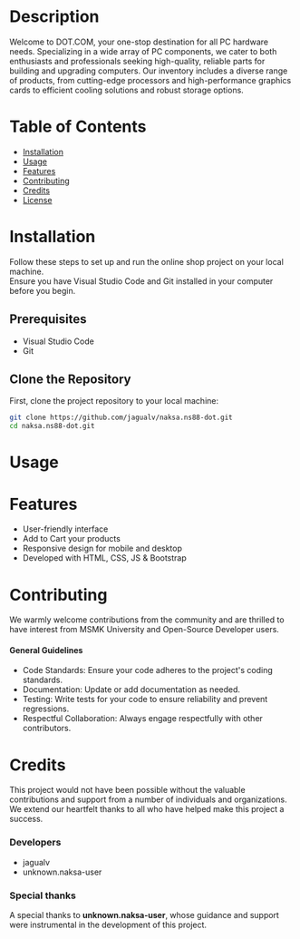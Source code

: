 # Description

Welcome to DOT.COM, your one-stop destination for all PC hardware needs. Specializing in a wide array of PC components, we cater to both enthusiasts and professionals seeking high-quality, reliable parts for building and upgrading computers. 
Our inventory includes a diverse range of products, from cutting-edge processors and high-performance graphics cards to efficient cooling solutions and robust storage options.

# Table of Contents

- [Installation](#installation)
- [Usage](#usage)
- [Features](#features)
- [Contributing](#contributing)
- [Credits](#credits)
- [License](#license)

# Installation 

Follow these steps to set up and run the online shop project on your local machine.  
Ensure you have Visual Studio Code and Git installed in your computer before you begin.

## Prerequisites

- Visual Studio Code
- Git

## Clone the Repository
First, clone the project repository to your local machine:

```bash
git clone https://github.com/jagualv/naksa.ns88-dot.git
cd naksa.ns88-dot.git
```

# Usage

# Features

- User-friendly interface
- Add to Cart your products
- Responsive design for mobile and desktop
- Developed with HTML, CSS, JS & Bootstrap

# Contributing 
We warmly welcome contributions from the community and are thrilled to have interest from MSMK University and Open-Source Developer users.

#### General Guidelines
- Code Standards: Ensure your code adheres to the project's coding standards.
- Documentation: Update or add documentation as needed.
- Testing: Write tests for your code to ensure reliability and prevent regressions.
- Respectful Collaboration: Always engage respectfully with other contributors.

# Credits

This project would not have been possible without the valuable contributions and support from a number of individuals and organizations. We extend our heartfelt thanks to all who have helped make this project a success.

### Developers
- jagualv
- unknown.naksa-user

### Special thanks 
A special thanks to **unknown.naksa-user**, whose guidance and support were instrumental in the development of this project.

